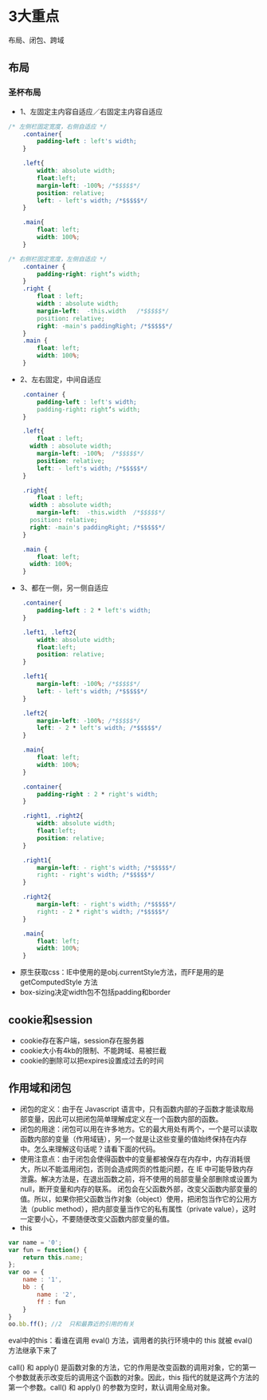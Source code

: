 # 3大重点
布局、闭包、跨域
## 布局
### 圣杯布局
* 1、左固定主内容自适应／右固定主内容自适应
```css
/* 左侧栏固定宽度，右侧自适应 */
	.container{
		padding-left : left's width; 
	}

	.left{
		width: absolute width;
		float:left; 
		margin-left: -100%; /*$$$$$*/ 
		position: relative;
		left: - left's width; /*$$$$$*/ 
	}

	.main{
		float: left;
		width: 100%;
	}
```

```css
/* 右侧栏固定宽度，左侧自适应 */
    .container {
        padding-right: right‘s width;
    }
    .right {
        float : left;
        width : absolute width;
        margin-left:  -this.width   /*$$$$$*/ 
        position: relative;
        right: -main's paddingRight; /*$$$$$*/ 
    }
    .main {
        float: left;
        width: 100%;
    }
```

* 2、左右固定，中间自适应
```css
	.container {
		padding-left : left's width; 
		padding-right: right‘s width;
	}

	.left{
		float : left;
      width : absolute width;
		margin-left: -100%;  /*$$$$$*/ 
		position: relative;
		left: - left's width; /*$$$$$*/ 
	}

	.right{
		float : left;
      width : absolute width;
		margin-left:  -this.width  /*$$$$$*/ 
      position: relative;
      right: -main's paddingRight; /*$$$$$*/ 
	}

	.main {
		float: left;
      width: 100%;
	}
```

* 3、都在一侧，另一侧自适应
``` css
 	.container{
		padding-left : 2 * left's width; 
	}

	.left1, .left2{
		width: absolute width;
		float:left; 
		position: relative;
	}

	.left1{
		margin-left: -100%; /*$$$$$*/ 
		left: - left's width; /*$$$$$*/ 
	}

	.left2{
		margin-left: -100%; /*$$$$$*/ 
		left: - 2 * left's width; /*$$$$$*/ 
	}

	.main{
		float: left;
		width: 100%;
	}
```

```css
	.container{
		padding-right : 2 * right's width; 
	}

	.right1, .right2{
		width: absolute width;
		float:left; 
		position: relative;
	}

	.right1{
		margin-left: - right's width; /*$$$$$*/ 
		right: - right's width; /*$$$$$*/ 
	}

	.right2{
		margin-left: - right's width; /*$$$$$*/ 
		right: - 2 * right's width; /*$$$$$*/ 
	}

	.main{
		float: left;
		width: 100%;
	}
```

* 原生获取css：IE中使用的是obj.currentStyle方法，而FF是用的是getComputedStyle 方法 
* box-sizing决定width包不包括padding和border

## cookie和session
* cookie存在客户端，session存在服务器
* cookie大小有4kb的限制、不能跨域、易被拦截
* cookie的删除可以把expires设置成过去的时间

## 作用域和闭包
* 闭包的定义：由于在 Javascript 语言中，只有函数内部的子函数才能读取局部变量，因此可以把闭包简单理解成定义在一个函数内部的函数。
* 闭包的用途：闭包可以用在许多地方。它的最大用处有两个，一个是可以读取函数内部的变量（作用域链），另一个就是让这些变量的值始终保持在内存中。怎么来理解这句话呢？请看下面的代码。
* 使用注意点：由于闭包会使得函数中的变量都被保存在内存中，内存消耗很大，所以不能滥用闭包，否则会造成网页的性能问题，在 IE 中可能导致内存泄露。解决方法是，在退出函数之前，将不使用的局部变量全部删除或设置为 null，断开变量和内存的联系。
闭包会在父函数外部，改变父函数内部变量的值。所以，如果你把父函数当作对象（object）使用，把闭包当作它的公用方法（public method），把内部变量当作它的私有属性（private value），这时一定要小心，不要随便改变父函数内部变量的值。
* this
```javascript
var name = '0';
var fun = function() {
    return this.name;
};
var oo = {
	name : '1',
	bb : {
		name : '2',
		ff : fun
	}
}
oo.bb.ff(); //2  只和最靠近的引用的有关
```

eval中的this：看谁在调用 eval() 方法，调用者的执行环境中的 this 就被 eval() 方法继承下来了

call() 和 apply() 是函数对象的方法，它的作用是改变函数的调用对象，它的第一个参数就表示改变后的调用这个函数的对象。因此，this 指代的就是这两个方法的第一个参数。call() 和 apply() 的参数为空时，默认调用全局对象。